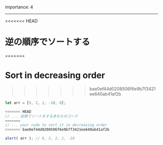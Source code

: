 importance: 4

---

<<<<<<< HEAD
# 逆の順序でソートする
=======
# Sort in decreasing order
>>>>>>> bae0ef44d0208506f6e9b7f3421ee640ab41af2b

```js
let arr = [5, 2, 1, -10, 8];

<<<<<<< HEAD
// ... 逆順でソートをするあなたのコード
=======
// ... your code to sort it in decreasing order
>>>>>>> bae0ef44d0208506f6e9b7f3421ee640ab41af2b

alert( arr ); // 8, 5, 2, 1, -10
```
